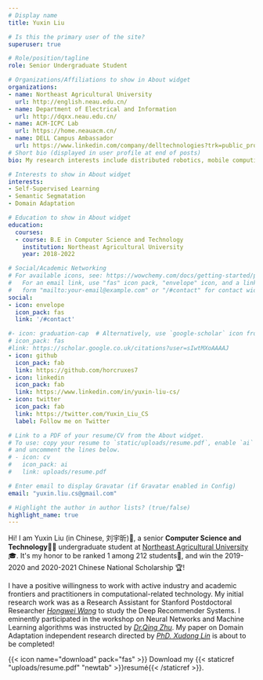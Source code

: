 ```yaml
---
# Display name
title: Yuxin Liu

# Is this the primary user of the site?
superuser: true

# Role/position/tagline
role: Senior Undergraduate Student

# Organizations/Affiliations to show in About widget
organizations:
- name: Northeast Agricultural University
  url: http://english.neau.edu.cn/
- name: Department of Electrical and Information
  url: http://dqxx.neau.edu.cn/
- name: ACM-ICPC Lab
  url: https://home.neauacm.cn/
- name: DELL Campus Ambassador
  url: https://www.linkedin.com/company/delltechnologies?trk=public_profile_experience-item_profile-section-card_subtitle-click
# Short bio (displayed in user profile at end of posts)
bio: My research interests include distributed robotics, mobile computing and programmable matter.

# Interests to show in About widget
interests:
- Self-Supervised Learning
- Semantic Segmatation
- Domain Adaptation

# Education to show in About widget
education:
  courses:
  - course: B.E in Computer Science and Technology
    institution: Northeast Agricultural University
    year: 2018-2022

# Social/Academic Networking
# For available icons, see: https://wowchemy.com/docs/getting-started/page-builder/#icons
#   For an email link, use "fas" icon pack, "envelope" icon, and a link in the
#   form "mailto:your-email@example.com" or "/#contact" for contact widget.
social:
- icon: envelope
  icon_pack: fas
  link: '/#contact'

#- icon: graduation-cap  # Alternatively, use `google-scholar` icon from `ai` icon pack
# icon_pack: fas
#link: https://scholar.google.co.uk/citations?user=sIwtMXoAAAAJ
- icon: github
  icon_pack: fab
  link: https://github.com/horcruxes7 
- icon: linkedin
  icon_pack: fab
  link: https://www.linkedin.com/in/yuxin-liu-cs/
- icon: twitter
  icon_pack: fab
  link: https://twitter.com/Yuxin_Liu_CS
  label: Follow me on Twitter

# Link to a PDF of your resume/CV from the About widget.
# To use: copy your resume to `static/uploads/resume.pdf`, enable `ai` icons in `params.toml`,
# and uncomment the lines below.
# - icon: cv
#   icon_pack: ai
#   link: uploads/resume.pdf

# Enter email to display Gravatar (if Gravatar enabled in Config)
email: "yuxin.liu.cs@gmail.com"

# Highlight the author in author lists? (true/false)
highlight_name: true
---
```


Hi! I am Yuxin Liu (in Chinese, 刘宇昕)🙋, a senior **Computer Science and Technology**👩‍💻 undergraduate student at [Northeast Agricultural University](http://www.neau.edu.cn/)🎓. It's my honor to be ranked 1 among 212 students🥇, and win the 2019-2020 and 2020-2021 Chinese National Scholarship 🏆! 

I have a positive willingness to work with active industry and academic frontiers and practitioners in computational-related technology. 
My initial research work was as a Research Assistant for Stanford Postdoctoral Researcher [*Hongwei Wang*](https://hongweiw.net/) to study the Deep Recommender Systems. I eminently participated in the workshop on Neural Networks and Machine Learning algorithms was instructed by [*Dr.Qing Zhu*](https://eesa.lbl.gov/profiles/qing-zhu/). My paper on Domain Adaptation independent research directed by [*PhD. Xudong Lin*](https://xudonglinthu.github.io/) is about to be completed! 


{{< icon name="download" pack="fas" >}} Download my {{< staticref "uploads/resume.pdf" "newtab" >}}resumé{{< /staticref >}}.
